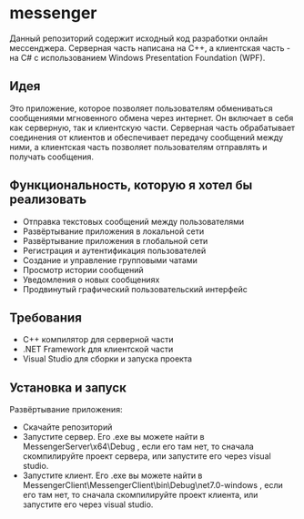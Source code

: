 # messenger
Данный репозиторий содержит исходный код разработки онлайн мессенджера. Серверная часть написана на C++, а клиентская часть - на C# с использованием Windows Presentation Foundation (WPF).

## Идея
Это приложение, которое позволяет пользователям обмениваться сообщениями мгновенного обмена через интернет. Он включает в себя как серверную, так и клиентскую части. Серверная часть обрабатывает соединения от клиентов и обеспечивает передачу сообщений между ними, а клиентская часть позволяет пользователям отправлять и получать сообщения.

## Функциональность, которую я хотел бы реализовать
* Отправка текстовых сообщений между пользователями
* Развёртывание приложения в локальной сети
* Развёртывание приложения в глобальной сети
* Регистрация и аутентификация пользователей
* Создание и управление групповыми чатами
* Просмотр истории сообщений
* Уведомления о новых сообщениях
* Продвинутый графический пользовательский интерфейс

## Требования
* C++ компилятор для серверной части
* .NET Framework для клиентской части
* Visual Studio для сборки и запуска проекта

## Установка и запуск
Развёртывание приложения:

* Скачайте репозиторий
* Запустите сервер. Его .exe вы можете найти в MessengerServer\x64\Debug , если его там нет, то сначала скомпилируйте проект сервера, или запустите его через visual studio.
* Запустите клиент. Его .exe вы можете найти в MessengerClient\MessengerClient\bin\Debug\net7.0-windows , если его там нет, то сначала скомпилируйте проект клиента, или запустите его через visual studio.
